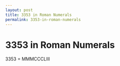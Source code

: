 ```yaml
---
layout: post
title: 3353 in Roman Numerals
permalink: 3353-in-roman-numerals
---
```


# 3353 in Roman Numerals

3353 = MMMCCCLIII
